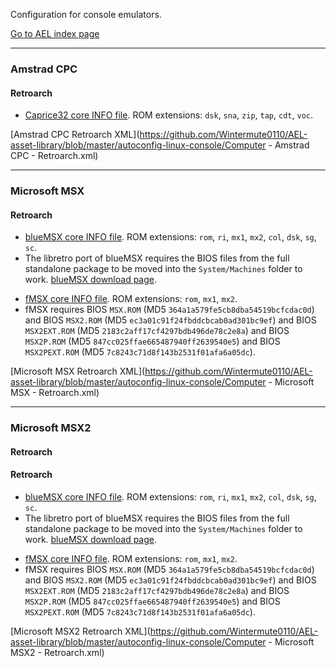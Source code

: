 Configuration for console emulators.

<!--
**Table of contents**

- TOC
{:toc}
-->

[Go to AEL index page](/AEL/)

-------------------------------------------------

<a name="com-amstrad-cpc"></a>
### Amstrad CPC ###

#### Retroarch

 * [Caprice32 core INFO file]. ROM extensions: `dsk`, `sna`, `zip`, `tap`, `cdt`, `voc`.

[Caprice32 core INFO file]: https://github.com/libretro/libretro-super/blob/master/dist/info/cap32_libretro.info

[Amstrad CPC Retroarch XML](https://github.com/Wintermute0110/AEL-asset-library/blob/master/autoconfig-linux-console/Computer - Amstrad CPC - Retroarch.xml)

-------------------------------------------------

<a name="com-msx"></a>
### Microsoft MSX ###

#### Retroarch

 * [blueMSX core INFO file]. ROM extensions: `rom`, `ri`, `mx1`, `mx2`, `col`, `dsk`, `sg`, `sc`.
 * The libretro port of blueMSX requires the BIOS files from the full standalone package to be 
   moved into the `System/Machines` folder to work. [blueMSX download page].

[blueMSX core INFO file]: https://github.com/libretro/libretro-super/blob/master/dist/info/bluemsx_libretro.info
[blueMSX download page]: http://bluemsx.msxblue.com/download.html

 * [fMSX core INFO file]. ROM extensions: `rom`, `mx1`, `mx2`.
 * fMSX requires BIOS `MSX.ROM` (MD5 `364a1a579fe5cb8dba54519bcfcdac0d`) and 
   BIOS `MSX2.ROM` (MD5 `ec3a01c91f24fbddcbcab0ad301bc9ef`) and 
   BIOS `MSX2EXT.ROM` (MD5 `2183c2aff17cf4297bdb496de78c2e8a`) and 
   BIOS `MSX2P.ROM` (MD5 `847cc025ffae665487940ff2639540e5`) and 
   BIOS `MSX2PEXT.ROM` (MD5 `7c8243c71d8f143b2531f01afa6a05dc`).

[fMSX core INFO file]: https://github.com/libretro/libretro-super/blob/master/dist/info/fmsx_libretro.info

[Microsoft MSX Retroarch XML](https://github.com/Wintermute0110/AEL-asset-library/blob/master/autoconfig-linux-console/Computer - Microsoft MSX - Retroarch.xml)

-------------------------------------------------

<a name="com-msx2"></a>
### Microsoft MSX2 ###

#### Retroarch

#### Retroarch

 * [blueMSX core INFO file]. ROM extensions: `rom`, `ri`, `mx1`, `mx2`, `col`, `dsk`, `sg`, `sc`.
 * The libretro port of blueMSX requires the BIOS files from the full standalone package to be 
   moved into the `System/Machines` folder to work. [blueMSX download page].

[blueMSX core INFO file]: https://github.com/libretro/libretro-super/blob/master/dist/info/bluemsx_libretro.info
[blueMSX download page]: http://bluemsx.msxblue.com/download.html

 * [fMSX core INFO file]. ROM extensions: `rom`, `mx1`, `mx2`.
 * fMSX requires BIOS `MSX.ROM` (MD5 `364a1a579fe5cb8dba54519bcfcdac0d`) and 
   BIOS `MSX2.ROM` (MD5 `ec3a01c91f24fbddcbcab0ad301bc9ef`) and 
   BIOS `MSX2EXT.ROM` (MD5 `2183c2aff17cf4297bdb496de78c2e8a`) and 
   BIOS `MSX2P.ROM` (MD5 `847cc025ffae665487940ff2639540e5`) and 
   BIOS `MSX2PEXT.ROM` (MD5 `7c8243c71d8f143b2531f01afa6a05dc`).

[fMSX core INFO file]: https://github.com/libretro/libretro-super/blob/master/dist/info/fmsx_libretro.info

[Microsoft MSX2 Retroarch XML](https://github.com/Wintermute0110/AEL-asset-library/blob/master/autoconfig-linux-console/Computer - Microsoft MSX2 - Retroarch.xml)
